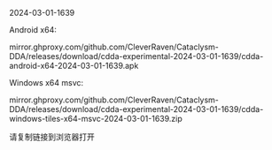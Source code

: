 2024-03-01-1639

Android x64:

mirror.ghproxy.com/github.com/CleverRaven/Cataclysm-DDA/releases/download/cdda-experimental-2024-03-01-1639/cdda-android-x64-2024-03-01-1639.apk

Windows x64 msvc:

mirror.ghproxy.com/github.com/CleverRaven/Cataclysm-DDA/releases/download/cdda-experimental-2024-03-01-1639/cdda-windows-tiles-x64-msvc-2024-03-01-1639.zip

请复制链接到浏览器打开

